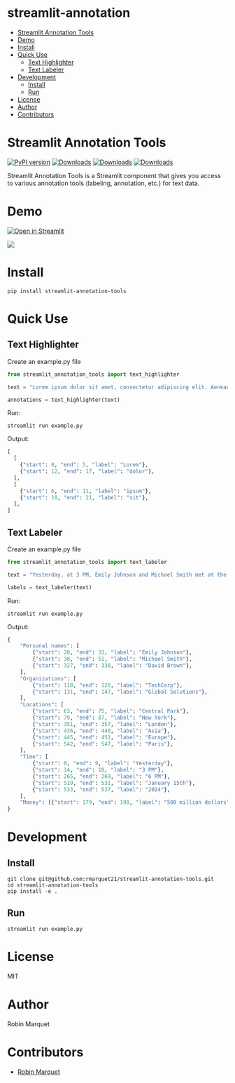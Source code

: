 <h1> streamlit-annotation </h1>

- [Streamlit Annotation Tools](#streamlit-annotation-tools)
- [Demo](#demo)
- [Install](#install)
- [Quick Use](#quick-use)
  - [Text Highlighter](#text-highlighter)
  - [Text Labeler](#text-labeler)
- [Development](#development)
  - [Install](#install-1)
  - [Run](#run)
- [License](#license)
- [Author](#author)
- [Contributors](#contributors)

# Streamlit Annotation Tools

[![PyPI version](https://badge.fury.io/py/streamlit-annotation-tools.svg)](https://badge.fury.io/py/streamlit-annotation-tools)
[![Downloads](https://pepy.tech/badge/streamlit-annotation-tools)](https://pepy.tech/project/streamlit-annotation-tools)
[![Downloads](https://pepy.tech/badge/streamlit-annotation-tools/month)](https://pepy.tech/project/streamlit-annotation-tools)
[![Downloads](https://pepy.tech/badge/streamlit-annotation-tools/week)](https://pepy.tech/project/streamlit-annotation-tools)

Streamlit Annotation Tools is a Streamlit component that gives you access to various annotation tools (labeling, annotation, etc.) for text data.

# Demo

[![Open in Streamlit](https://static.streamlit.io/badges/streamlit_badge_black_white.svg)](https://streamlit-annotation-tools.streamlit.app/)

![](docs/example.gif)

# Install

```
pip install streamlit-annotation-tools
```

# Quick Use

## Text Highlighter

Create an example.py file

```python
from streamlit_annotation_tools import text_highlighter

text = "Lorem ipsum dolor sit amet, consectetur adipiscing elit. Aenean et hendrerit orci. Praesent auctor malesuada lobortis. Suspendisse ac elit bibendum, congue tellus vel, ornare ipsum. Mauris at tellus in turpis aliquet cursus."

annotations = text_highlighter(text)
```

Run:

```
streamlit run example.py
```

Output:

```python
[
  [
    {"start": 0, "end": 5, "label": "Lorem"},
    {"start": 12, "end": 17, "label": "dolor"},
  ],
  [
    {"start": 6, "end": 11, "label": "ipsum"},
    {"start": 18, "end": 21, "label": "sit"},
  ],
]
```

## Text Labeler

Create an example.py file

```python
from streamlit_annotation_tools import text_labeler

text = "Yesterday, at 3 PM, Emily Johnson and Michael Smith met at the Central Park in New York to discuss the merger between TechCorp and Global Solutions. The deal, worth approximately 500 million dollars, is expected to significantly impact the tech industry. Later, at 6 PM, they joined a conference call with the CEO of TechCorp, David Brown, who was in London for a technology summit. During the call, they discussed the market trends in Asia and Europe and planned for the next quarterly meeting, which is scheduled for January 15th, 2024, in Paris."

labels = text_labeler(text)
```

Run:

```
streamlit run example.py
```

Output:

```python
{
    "Personal names": [
        {"start": 20, "end": 33, "label": "Emily Johnson"},
        {"start": 38, "end": 51, "label": "Michael Smith"},
        {"start": 327, "end": 338, "label": "David Brown"},
    ],
    "Organizations": [
        {"start": 118, "end": 126, "label": "TechCorp"},
        {"start": 131, "end": 147, "label": "Global Solutions"},
    ],
    "Locations": [
        {"start": 63, "end": 75, "label": "Central Park"},
        {"start": 79, "end": 87, "label": "New York"},
        {"start": 351, "end": 357, "label": "London"},
        {"start": 436, "end": 440, "label": "Asia"},
        {"start": 445, "end": 451, "label": "Europe"},
        {"start": 542, "end": 547, "label": "Paris"},
    ],
    "Time": [
        {"start": 0, "end": 9, "label": "Yesterday"},
        {"start": 14, "end": 18, "label": "3 PM"},
        {"start": 265, "end": 269, "label": "6 PM"},
        {"start": 519, "end": 531, "label": "January 15th"},
        {"start": 533, "end": 537, "label": "2024"},
    ],
    "Money": [{"start": 179, "end": 198, "label": "500 million dollars"}],
}
```

# Development

## Install

```
git clone git@github.com:rmarquet21/streamlit-annotation-tools.git
cd streamlit-annotation-tools
pip install -e .
```

## Run

```
streamlit run example.py
```

# License

MIT

# Author

Robin Marquet

# Contributors

- [Robin Marquet](robin.marquet3@gmail.com)

